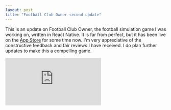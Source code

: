 ```yaml
---
layout: post
title: "Football Club Owner second update"
---
```


This is an update on Football Club Owner, the football simulation game I was working on, written in React Native. It is far from perfect, but it has been live on the [App Store](https://apps.apple.com/gb/app/football-club-owner/id1460395593) for some time now. I'm very appreciative of the constructive feedback and fair reviews I have received. I do plan further updates to make this a compelling game.

<p style="text-align: center">
<div class='embed-container'><iframe src='https://www.youtube.com/embed/Bn1kejVzQ4A' frameborder='0' allowfullscreen></iframe></div>
</p>
